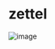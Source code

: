 # zettel

![image](https://github.com/lptrk/zettel/assets/96191959/70839c51-21cf-4a4d-9ce7-19d44dc76a6b)
